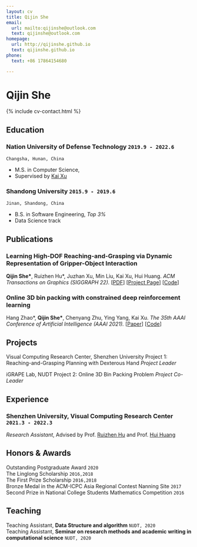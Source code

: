 ```yaml
---
layout: cv
title: Qijin She
email:
  url: mailto:qijinshe@outlook.com
  text: qijinshe@outlook.com
homepage:
  url: http://qijinshe.github.io
  text: qijinshe.github.io
phone:
  text: +86 17864154680

---
```


# Qijin She

<!--
include contact information from the front matter
Supported arguments:
    - homepage: url, text
    - phone
    - email
-->

{% include cv-contact.html %}

## Education

### **Nation University of Defense Technology** `2019.9 - 2022.6`

```
Changsha, Hunan, China
```

- M.S. in Computer Science,
- Supervised by [Kai Xu](https://kevinkaixu.net/)

### **Shandong University** `2015.9 - 2019.6`

```
Jinan, Shandong, China
```

- B.S. in Software Engineering, _Top 3%_
- Data Science track

## Publications

### **Learning High-DOF Reaching-and-Grasping via Dynamic Representation of Gripper-Object Interaction** <br>
**Qijin She\***, Ruizhen Hu*, Juzhan Xu, Min Liu, Kai Xu, Hui Huang.
_ACM Transactions on Graphics (SIGGRAPH 22)._
[[PDF](https://arxiv.org/pdf/2204.13998.pdf)]
[[Project Page](https://kevinkaixu.net/projects/ibsgrasp.html)]
[[Code](https://github.com/qijinshe/IBS-Grasping)]


### **Online 3D bin packing with constrained deep reinforcement learning** <br>
Hang Zhao*, **Qijin She\***, Chenyang Zhu, Ying Yang, Kai Xu. 
_The 35th AAAI Conference of Artificial Intelligence (AAAI 2021)._
[[Paper](https://ojs.aaai.org/index.php/AAAI/article/view/16155/15962)]
[[Code](https://github.com/alexfrom0815/Online-3D-BPP-DRL)]


## Projects
Visual Computing Research Center, Shenzhen University
Project 1: Reaching-and-Grasping Planning with Dexterous Hand
_Project Leader_


iGRAPE Lab, NUDT
Project 2: Online 3D Bin Packing Problem
_Project Co-Leader_


## Experience

### **Shenzhen University, Visual Computing Research Center** `2021.3 - 2022.3`

_Research Assistant_, Advised by Prof. [Ruizhen Hu](https://csse.szu.edu.cn/staff/ruizhenhu/) and Prof. [Hui Huang](https://vcc.tech/~huihuang)


## Honors & Awards

Outstanding Postgraduate Award `2020` <br>
The Linglong Scholarship `2016,2018` <br>
The First Prize Scholarship `2016,2018` <br>
Bronze Medal in the ACM-ICPC Asia Regional Contest Nanning Site `2017` <br>
Second Prize in National College Students Mathematics Competition `2016` <br>


## Teaching
Teaching Assistant, **Data Structure and algorithm** `NUDT, 2020` <br>
Teaching Assistant, **Seminar on research methods and academic writing in computational science** `NUDT, 2020` <br>


<!-- ### Footer

Last updated: May 2013 -->
